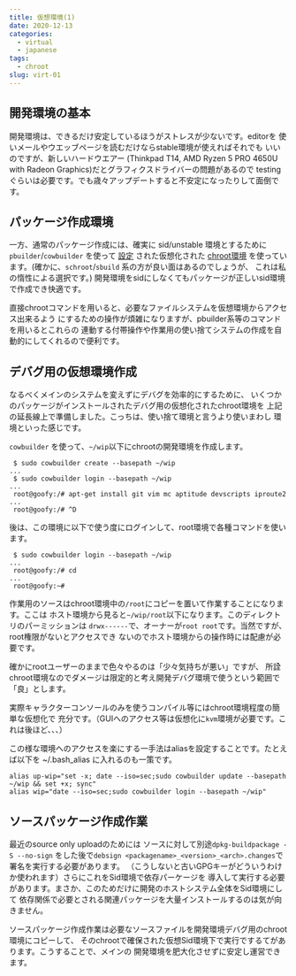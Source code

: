 ```yaml
---
title: 仮想環境(1)
date: 2020-12-13
categories:
  - virtual
  - japanese
tags:
  - chroot
slug: virt-01
---
```


## 開発環境の基本

開発環境は、できるだけ安定しているほうがストレスが少ないです。editorを
使いメールやウエッブページを読むだけならstable環境が使えればそれでも
いいのですが、新しいハードウエアー (Thinkpad T14, AMD Ryzen 5 PRO 4650U
with Radeon Graphics)だとグラフィクスドライバーの問題があるので testing
ぐらいは必要です。でも歳々アップデートすると不安定になったりして面倒です。

## パッケージ作成環境

一方、通常のパッケージ作成には、確実に sid/unstable 環境とするために
`pbuilder`/`cowbuilder` を使って
[設定](https://www.debian.org/doc/manuals/debmake-doc/ch03.en.html#pbuilder-setup)
された仮想化された
[chroot環境](https://www.debian.org/doc/manuals/debmake-doc/ch07.en.html#chroot)
を使っています。(確かに、`schroot`/`sbuild` 系の方が良い面はあるのでしょうが、
これは私の惰性による選択です。) 開発環境をsidにしなくてもパッケージが正しいsid環境
で作成でき快適です。

直接chrootコマンドを用いると、必要なファイルシステムを仮想環境からアクセス出来るよう
にするための操作が煩雑になりますが、pbuilder系等のコマンドを用いるとこれらの
連動する付帯操作や作業用の使い捨てシステムの作成を自動的にしてくれるので便利です。

## デバグ用の仮想環境作成

なるべくメインのシステムを変えずにデバグを効率的にするために、
いくつかのパッケージがインストールされたデバグ用の仮想化されたchroot環境を
上記の延長線上で準備しました。こっちは、使い捨て環境と言うより使いまわし
環境といった感じです。

`cowbuilder` を使って、`~/wip`以下にchrootの開発環境を作成します。

```
 $ sudo cowbuilder create --basepath ~/wip
...
 $ sudo cowbuilder login --basepath ~/wip
...
 root@goofy:/# apt-get install git vim mc aptitude devscripts iproute2
...
 root@goofy:/# ^D
```

後は、この環境に以下で使う度にログインして、root環境で各種コマンドを使います。


```
 $ sudo cowbuilder login --basepath ~/wip
...
 root@goofy:/# cd
...
 root@goofy:~#
```

作業用のソースはchroot環境中の`/root`にコピーを置いて作業することになります。ここは
ホスト環境から見ると`~/wip/root`以下になります。このディレクトリのパーミッションは
`drwx------`で、オーナーが`root root`です。当然ですが、root権限がないとアクセスでき
ないのでホスト環境からの操作時には配慮が必要です。

確かにrootユーザーのままで色々やるのは「少々気持ちが悪い」ですが、
所詮chroot環境なのでダメージは限定的と考え開発デバグ環境で使うという範囲で
「良」とします。

実際キャラクターコンソールのみを使うコンパイル等にはchroot環境程度の簡単な仮想化で
充分です。（GUIへのアクセス等は仮想化に`kvm`環境が必要です。これは後ほど、、、）

この様な環境へのアクセスを楽にする一手法はaliasを設定することです。たとえば以下を
~/.bash_alias に入れるのも一策です。

```
alias up-wip="set -x; date --iso=sec;sudo cowbuilder update --basepath ~/wip && set +x; sync"
alias wip="date --iso=sec;sudo cowbuilder login --basepath ~/wip"
```


## ソースパッケージ作成作業

最近のsource only uploadのためには ソースに対して別途`dpkg-buildpackage -S --no-sign`
をした後で`debsign <packagename>_<version>_<arch>.changes`で署名を実行する必要があります。
（こうしないと古いGPGキーがどういうわけか使われます）さらにこれをSid環境で依存パーケージを
導入して実行する必要があります。まさか、このためだけに開発のホストシステム全体をSid環境にして
依存関係で必要とされる関連パッケージを大量インストールするのは気が向きません。

ソースパッケージ作成作業は必要なソースファイルを開発環境デバグ用のchroot環境にコピーして、
そのchrootで確保された仮想Sid環境下で実行でするてがあります。こうすることで、メインの
開発環境を肥大化させずに安定し運営できます。

<!-- vim: sw=2 sts=2 et se ai tw=79: -->
